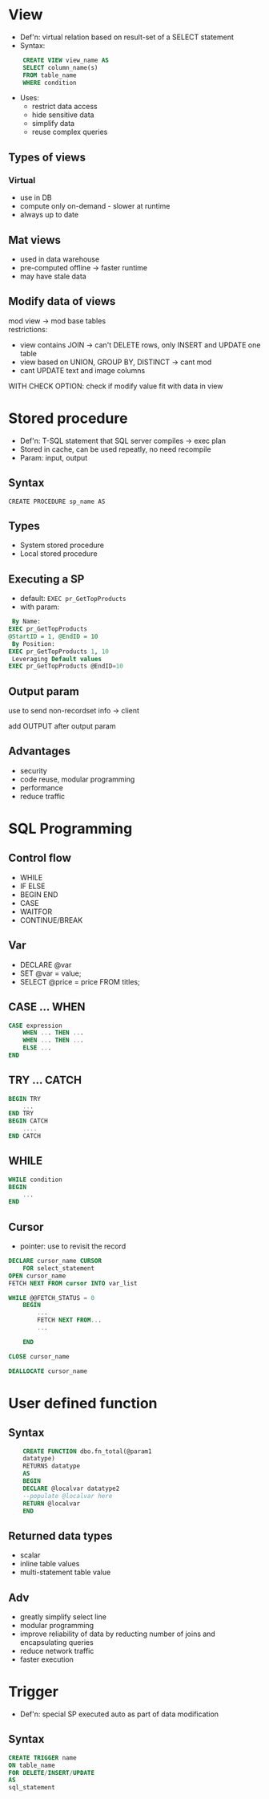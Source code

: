 # View
- Def'n: virtual relation based on result-set of a SELECT statement
- Syntax:
```sql
	CREATE VIEW view_name AS
	SELECT column_name(s)
	FROM table_name
	WHERE condition
```
- Uses:
  - restrict data access
  - hide sensitive data
  - simplify data
  - reuse complex queries

## Types of views
### Virtual
- use in DB
- compute only on-demand - slower at runtime
- always up to date

## Mat views
- used in data warehouse
- pre-computed offline -> faster runtime
- may have stale data

## Modify data of views
mod view -> mod base tables<br>
restrictions:
- view contains JOIN -> can't DELETE rows, only INSERT and UPDATE one table 
- view based on UNION, GROUP BY, DISTINCT -> cant mod
- cant UPDATE text and image columns

WITH CHECK OPTION: check if modify value fit with data in view

# Stored procedure
- Def'n: T-SQL statement that SQL server compiles -> exec plan
- Stored in cache, can be used repeatly, no need recompile
- Param: input, output

## Syntax
```
CREATE PROCEDURE sp_name AS
```

## Types
- System stored procedure
- Local stored procedure

## Executing a SP
- default: `EXEC pr_GetTopProducts`
- with param:
```sql
 By Name:
EXEC pr_GetTopProducts
@StartID = 1, @EndID = 10
 By Position:
EXEC pr_GetTopProducts 1, 10
 Leveraging Default values
EXEC pr_GetTopProducts @EndID=10
```

## Output param
use to send non-recordset info -> client

add OUTPUT after output param

## Advantages
- security
- code reuse, modular programming
- performance
- reduce traffic

# SQL Programming

## Control flow
- WHILE
- IF ELSE
- BEGIN END
- CASE
- WAITFOR
- CONTINUE/BREAK

## Var
- DECLARE @var
- SET @var = value;
- SELECT @price = price FROM titles;

## CASE ... WHEN
```sql
CASE expression
	WHEN ... THEN ...
	WHEN ... THEN ...
	ELSE ...
END
```

## TRY ... CATCH
```sql
BEGIN TRY
	...
END TRY
BEGIN CATCH
	....
END CATCH
```

## WHILE
```sql
WHILE condition
BEGIN
	...
END
```

## Cursor
- pointer: use to revisit the record
```sql
DECLARE cursor_name CURSOR
	FOR select_statement
OPEN cursor_name
FETCH NEXT FROM cursor INTO var_list

WHILE @@FETCH_STATUS = 0
	BEGIN
		...
		FETCH NEXT FROM...
		...

	END

CLOSE cursor_name

DEALLOCATE cursor_name
```

# User defined function
## Syntax
```sql
	CREATE FUNCTION dbo.fn_total(@param1
	datatype)
	RETURNS datatype
	AS
	BEGIN
	DECLARE @localvar datatype2
	--populate @localvar here
	RETURN @localvar
	END
```
## Returned data types
- scalar
- inline table values
- multi-statement table value

## Adv
- greatly simplify select line
- modular programming
- improve reliability of data by reducting number of joins and encapsulating queries
- reduce network traffic
- faster execution

# Trigger
- Def'n: special SP executed auto as part of data modification

## Syntax
```sql
CREATE TRIGGER name
ON table_name
FOR DELETE/INSERT/UPDATE
AS
sql_statement
```
